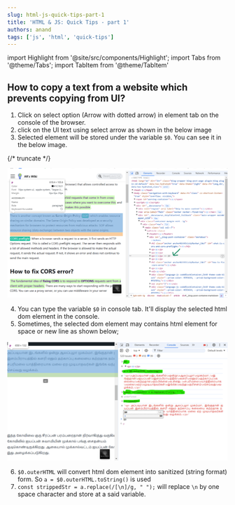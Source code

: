 ```yaml
---
slug: html-js-quick-tips-part-1
title: 'HTML & JS: Quick Tips - part 1'
authors: anand
tags: ['js', 'html', 'quick-tips']
---
```


import Highlight from '@site/src/components/Highlight';
import Tabs from '@theme/Tabs';
import TabItem from '@theme/TabItem'

## <Highlight color='#800031' highlight='fg' fontWeight='bold'> How to copy a text from a website which prevents copying from UI? </Highlight>

1. Click on select option (Arrow with dotted arrow) in element tab on the console of the browser.
2. click on the UI text using select arrow as shown in the below image
3. Selected element will be stored under the variable `$0`. You can see it in the below image.

{/* truncate */}

![console-js-html](./html-js-hint-min.png)

4. You can type the variable `$0` in console tab. It'll display the selected html dom element in the console.
5. Sometimes, the selected dom element may contains html element for space or new line as shown below;

![console-js-html-after-select](./console-js-min.png)

6. `$0.outerHTML` will convert html dom element into sanitized (string format) form. So `a = $0.outerHTML.toString()` is used
7. `const strippedStr = a.replace(/[\n]/g, " ");` will replace `\n` by one space character and store at a said variable.

